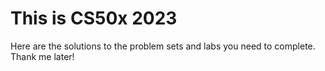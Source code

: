 # This is CS50x 2023
Here are the solutions to the problem sets and labs you need to complete. Thank me later!
